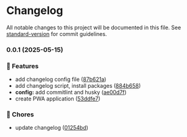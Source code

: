 # Changelog

All notable changes to this project will be documented in this file. See [standard-version](https://github.com/conventional-changelog/standard-version) for commit guidelines.

### 0.0.1 (2025-05-15)


### 🚀 Features

* add changelog config file ([87b621a](https://github.com/D4n1el13and37/commit-lint/commit/87b621ae9c7a5c5735abac3193e20767b07982df))
* add changelog script, install packages ([884b658](https://github.com/D4n1el13and37/commit-lint/commit/884b6585a42ef1a5888076cc5efb9e69ae4086ac))
* **config:** add commitlint and husky ([ae00d7f](https://github.com/D4n1el13and37/commit-lint/commit/ae00d7f4f479782ede31fe2ce71851bb2cd74bb3))
* create PWA application ([53ddfe7](https://github.com/D4n1el13and37/commit-lint/commit/53ddfe7d212f9bfe38f2bbdb4e3ae55cfd16e472))


### 🔧 Chores

* update changelog ([01254bd](https://github.com/D4n1el13and37/commit-lint/commit/01254bdf99f33b5530de69ea3bdc9af031623bf9))
